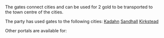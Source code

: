 The gates connect cities and can be used for 2 gold to be transported to the town centre of the cities.

The party has used gates to the following cities:
[Kadahn](Kadahn.md)
[Sandhall](Sandhall)
[Kirkstead](Kirkstead)

Other portals are available for:
